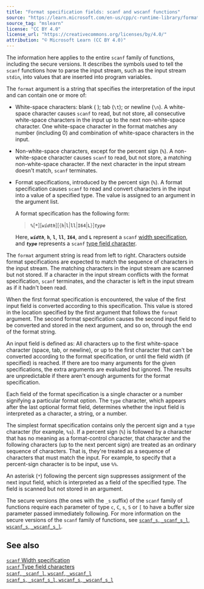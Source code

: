 ```yaml
---
title: "Format specification fields: scanf and wscanf functions"
source: "https://learn.microsoft.com/en-us/cpp/c-runtime-library/format-specification-fields-scanf-and-wscanf-functions?view=msvc-170"
source_tag: "mslearn"
license: "CC BY 4.0"
license_url: "https://creativecommons.org/licenses/by/4.0/"
attribution: "© Microsoft Learn (CC BY 4.0)"
---
```

The information here applies to the entire `scanf` family of functions, including the secure versions. It describes the symbols used to tell the `scanf` functions how to parse the input stream, such as the input stream `stdin`, into values that are inserted into program variables.

The `format` argument is a string that specifies the interpretation of the input and can contain one or more of:

*   White-space characters: blank ( ); tab (`\t`); or newline (`\n`). A white-space character causes `scanf` to read, but not store, all consecutive white-space characters in the input up to the next non-white-space character. One white-space character in the format matches any number (including 0) and combination of white-space characters in the input.
    
*   Non-white-space characters, except for the percent sign (`%`). A non-white-space character causes `scanf` to read, but not store, a matching non-white-space character. If the next character in the input stream doesn't match, `scanf` terminates.
    
*   Format specifications, introduced by the percent sign (`%`). A format specification causes `scanf` to read and convert characters in the input into a value of a specified type. The value is assigned to an argument in the argument list.
    
    A format specification has the following form:
    
    > **`%`**\[**`*`**\]\[_**`width`**_\]\[{**`h`**|**`l`**|**`ll`**|**`I64`**|**`L`**}\]_**`type`**_
    
    Here, _**`width`**_, **`h`**, **`l`**, **`ll`**, **`I64`**, and **`L`** represent a `scanf` [width specification](https://learn.microsoft.com/en-us/cpp/c-runtime-library/scanf-width-specification?view=msvc-170), and _**`type`**_ represents a `scanf` [type field character](https://learn.microsoft.com/en-us/cpp/c-runtime-library/scanf-type-field-characters?view=msvc-170).
    

The `format` argument string is read from left to right. Characters outside format specifications are expected to match the sequence of characters in the input stream. The matching characters in the input stream are scanned but not stored. If a character in the input stream conflicts with the format specification, `scanf` terminates, and the character is left in the input stream as if it hadn't been read.

When the first format specification is encountered, the value of the first input field is converted according to this specification. This value is stored in the location specified by the first argument that follows the `format` argument. The second format specification causes the second input field to be converted and stored in the next argument, and so on, through the end of the format string.

An input field is defined as: All characters up to the first white-space character (space, tab, or newline), or up to the first character that can't be converted according to the format specification, or until the field width (if specified) is reached. If there are too many arguments for the given specifications, the extra arguments are evaluated but ignored. The results are unpredictable if there aren't enough arguments for the format specification.

Each field of the format specification is a single character or a number signifying a particular format option. The `type` character, which appears after the last optional format field, determines whether the input field is interpreted as a character, a string, or a number.

The simplest format specification contains only the percent sign and a `type` character (for example, `%s`). If a percent sign (`%`) is followed by a character that has no meaning as a format-control character, that character and the following characters (up to the next percent sign) are treated as an ordinary sequence of characters. That is, they're treated as a sequence of characters that must match the input. For example, to specify that a percent-sign character is to be input, use `%%`.

An asterisk (`*`) following the percent sign suppresses assignment of the next input field, which is interpreted as a field of the specified type. The field is scanned but not stored in an argument.

The secure versions (the ones with the `_s` suffix) of the `scanf` family of functions require each parameter of type `c`, `C`, `s`, `S` or `[` to have a buffer size parameter passed immediately following. For more information on the secure versions of the `scanf` family of functions, see [`scanf_s`, `_scanf_s_l`, `wscanf_s`, `_wscanf_s_l`](https://learn.microsoft.com/en-us/cpp/c-runtime-library/reference/scanf-s-scanf-s-l-wscanf-s-wscanf-s-l?view=msvc-170).

## See also

[`scanf` Width specification](https://learn.microsoft.com/en-us/cpp/c-runtime-library/scanf-width-specification?view=msvc-170)  
[`scanf` Type field characters](https://learn.microsoft.com/en-us/cpp/c-runtime-library/scanf-type-field-characters?view=msvc-170)  
[`scanf`, `_scanf_l`, `wscanf`, `_wscanf_l`](https://learn.microsoft.com/en-us/cpp/c-runtime-library/reference/scanf-scanf-l-wscanf-wscanf-l?view=msvc-170)  
[`scanf_s`, `_scanf_s_l`, `wscanf_s`, `_wscanf_s_l`](https://learn.microsoft.com/en-us/cpp/c-runtime-library/reference/scanf-s-scanf-s-l-wscanf-s-wscanf-s-l?view=msvc-170)